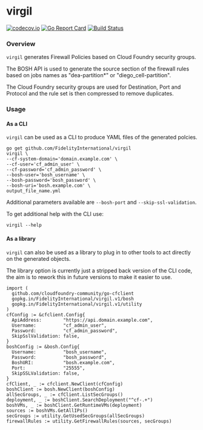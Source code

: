 # virgil

[![codecov.io](https://codecov.io/github/FidelityInternational/virgil/coverage.svg?branch=master)](https://codecov.io/github/FidelityInternational/virgil?branch=master)
[![Go Report Card](https://goreportcard.com/badge/github.com/FidelityInternational/virgil)](https://goreportcard.com/report/github.com/FidelityInternational/virgil) [![Build Status](https://travis-ci.org/FidelityInternational/virgil.svg?branch=master)](https://travis-ci.org/FidelityInternational/virgil)

### Overview

`virgil` generates Firewall Policies based on Cloud Foundry security groups.

The BOSH API is used to generate the source section of the firewall rules based on jobs names as "dea-partition*" or "diego_cell-partition".

The Cloud Foundry security groups are used for Destination, Port and Protocol and the rule set is then compressed to remove duplicates.

### Usage

#### As a CLI

`virgil` can be used as a CLI to produce YAML files of the generated polcies.

```
go get github.com/FidelityInternational/virgil
virgil \
--cf-system-domain='domain.example.com' \
--cf-user='cf_admin_user' \
--cf-password='cf_admin_password' \
--bosh-user='bosh_username' \
--bosh-password='bosh_password' \
--bosh-uri='bosh.example.com' \
output_file_name.yml
```

Additional parameters available are `--bosh-port` and `--skip-ssl-validation`.

To get additional help with the CLI use:

```
virgil --help
```

#### As a library

`virgil` can also be used as a library to plug in to other tools to act directly on the generated objects.

The library option is currently just a stripped back version of the CLI code, the aim is to rework this in future versions to make it easier to use.

```
import (
  github.com/cloudfoundry-community/go-cfclient
  gopkg.in/FidelityInternational/virgil.v1/bosh
  gopkg.in/FidelityInternational/virgil.v1/utility
)
cfConfig := &cfclient.Config{
  ApiAddress:        "https://api.domain.example.com",
  Username:          "cf_admin_user",
  Password:          "cf_admin_password",
  SkipSslValidation: false,
}
boshConfig := &bosh.Config{
  Username:          "bosh_username",
  Password:          "bosh_password",
  BoshURI:           "bosh.example.com",
  Port:              "25555",
  SkipSSLValidation: false,
}
cfClient, _ := cfclient.NewClient(cfConfig)
boshClient := bosh.NewClient(boshConfig)
allSecGroups, _ := cfClient.ListSecGroups()
deployment, _ := boshClient.SearchDeployment("^cf-.+")
boshVMs, _ := boshClient.GetRuntimeVMs(deployment)
sources := boshVMs.GetAllIPs()
secGroups := utility.GetUsedSecGroups(allSecGroups)
firewallRules := utility.GetFirewallRules(sources, secGroups)
```
